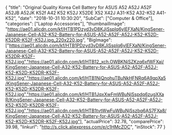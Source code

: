 {
	"title": "Original Quality Korea Cell Battery for ASUS A52 A52J A52F A52JB A52JK K52f A42 K52 K52J X52DE X52 X42J A31-K52 A32-K52 A41-K52",
	"date": "2018-10-31 10:30:20",
	"SubCat": ["Computer & Office"],
	"categories": ["Laptop Accessories"],
	"thumbnailImage": "https://ae01.alicdn.com/kf/HTB1PDzyd3vD8KJjSsplq6yIEFXaN/KingSener-Japanese-Cell-A32-K52-Battery-for-ASUS-A52-A52F-A52J-K52-K52D-K52DR-K52F-K52J.jpg_220x220.jpg",
	"BigImage": ["https://ae01.alicdn.com/kf/HTB1PDzyd3vD8KJjSsplq6yIEFXaN/KingSener-Japanese-Cell-A32-K52-Battery-for-ASUS-A52-A52F-A52J-K52-K52D-K52DR-K52F-K52J.jpg","https://ae01.alicdn.com/kf/HTB12_xch.OWBKNjSZKzq6xfWFXai/KingSener-Japanese-Cell-A32-K52-Battery-for-ASUS-A52-A52F-A52J-K52-K52D-K52DR-K52F-K52J.jpg","https://ae01.alicdn.com/kf/HTB1NiQnohuTBuNkHFNRq6A9qpXa5/KingSener-Japanese-Cell-A32-K52-Battery-for-ASUS-A52-A52F-A52J-K52-K52D-K52DR-K52F-K52J.jpg","https://ae01.alicdn.com/kf/HTB1JqxXwFmWBuNjSspdq6zugXXaR/KingSener-Japanese-Cell-A32-K52-Battery-for-ASUS-A52-A52F-A52J-K52-K52D-K52DR-K52F-K52J.jpg","https://ae01.alicdn.com/kf/HTB1tvtWwFuWBuNjSszbq6AS7FXa8/KingSener-Japanese-Cell-A32-K52-Battery-for-ASUS-A52-A52F-A52J-K52-K52D-K52DR-K52F-K52J.jpg"],
	"actualPrice": 32.78,
	"comparePrice": 39.98,
	"linkurl": "http://s.click.aliexpress.com/e/c1HMcZOC",
	"inStock": 77
}
